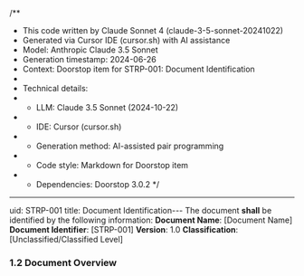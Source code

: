 /**
 * This code written by Claude Sonnet 4 (claude-3-5-sonnet-20241022)
 * Generated via Cursor IDE (cursor.sh) with AI assistance
 * Model: Anthropic Claude 3.5 Sonnet
 * Generation timestamp: 2024-06-26
 * Context: Doorstop item for STRP-001: Document Identification
 * 
 * Technical details:
 * - LLM: Claude 3.5 Sonnet (2024-10-22)
 * - IDE: Cursor (cursor.sh)
 * - Generation method: AI-assisted pair programming
 * - Code style: Markdown for Doorstop item
 * - Dependencies: Doorstop 3.0.2
 */
---
uid: STRP-001
title: Document Identification---
The document **shall** be identified by the following information:
**Document Name**: [Document Name]
**Document Identifier**: [STRP-001]
**Version**: 1.0
**Classification**: [Unclassified/Classified Level]

### 1.2 Document Overview
